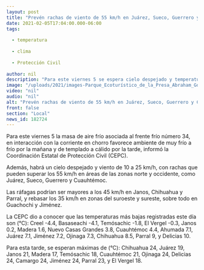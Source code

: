 ```yaml
---
layout: post
title: "Prevén rachas de viento de 55 km/h en Juárez, Sueco, Guerrero y Cuauhtémoc"
date: 2021-02-05T17:04:00.000-06:00
tags:
  
  - temperatura
  
  - clima
  
  - Protección Civil
  
author: nil
description: "Para este viernes 5 se espera cielo despejado y temperaturas alrededor de los 20°C, informa la CEPC"
image: "/uploads/2021/images-Parque_Ecoturístico_de_la_Presa_Abraham_González_FOTO_MUNICIPIO_DE_GUERRERO.jpg"
video: "nil"
audio: "nil"
alt: "Prevén rachas de viento de 55 km/h en Juárez, Sueco, Guerrero y Cuauhtémoc"
front: false
section: "Local"
news_id: 182724
---
```


Para este viernes 5 la masa de aire frío asociada al frente frío número 34, en interacción con la corriente en chorro favorece ambiente de muy frío a frío por la mañana y de templado a cálido por la tarde, informó la Coordinación Estatal de Protección Civil (CEPC).

Además, habrá un cielo despejado y viento de 10 a 25 km/h, con rachas que pueden superar los 55 km/h en áreas de las zonas norte y occidente, como Juárez, Sueco, Guerrero y Cuauhtémoc.

Las ráfagas podrían ser mayores a los 45 km/h en Janos, Chihuahua y Parral, y rebasar los 35 km/h en zonas del suroeste y sureste, sobre todo en Guachochi y Jiménez.

La CEPC dio a conocer que las temperaturas más bajas registradas este día son (°C): Creel -4.4, Basaseachi -4.1, Temósachic -1.8, El Vergel -0.3, Janos 0.2, Madera 1.6, Nuevo Casas Grandes 3.8, Cuauhtémoc 4.4, Ahumada 7.1, Juárez 7.1, Jiménez 7.2, Ojinaga 7.3, Chihuahua 8.5, Parral 9, y Delicias 10.

Para esta tarde, se esperan máximas de (°C): Chihuahua 24, Juárez 19, Janos 21, Madera 17, Temósachic 18, Cuauhtémoc 21, Ojinaga 24, Delicias 24, Camargo 24, Jiménez 24, Parral 23, y El Vergel 18.